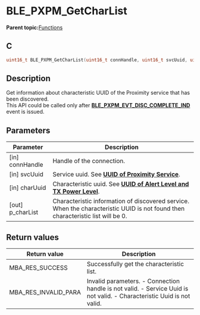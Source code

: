 # BLE\_PXPM\_GetCharList

**Parent topic:**[Functions](GUID-3AAC9FAC-C500-4C78-92C5-AA58FA4A7442.md)

## C

```c
uint16_t BLE_PXPM_GetCharList(uint16_t connHandle, uint16_t svcUuid, uint16_t charUuid, BLE_PXPM_CharList_T *p_charList);
```

## Description

Get information about characteristic UUID of the Proximity service that has been discovered.<br />This API could be called only after **[BLE\_PXPM\_EVT\_DISC\_COMPLETE\_IND](GUID-82542FDE-2CB4-4B73-ADBC-FE76BDD7E6EF.md)** event is issued.

## Parameters

|Parameter|Description|
|---------|-----------|
|\[in\] connHandle|Handle of the connection.|
|\[in\] svcUuid|Service uuid. See **[UUID of Proximity Service](GUID-35D54F07-EE96-4D53-9800-38C659A990A5.md)**.|
|\[in\] charUuid|Characteristic uuid. See **[UUID of Alert Level and TX Power Level](GUID-03956EF6-682E-4FFB-813D-09A166BD12FB.md)**.|
|\[out\] p\_charList|Characteristic information of discovered service. When the characteristic UUID is not found then characteristic list will be 0.|

## Return values

|Return value|Description|
|------------|-----------|
|MBA\_RES\_SUCCESS|Successfully get the characteristic list.|
|MBA\_RES\_INVALID\_PARA|Invalid parameters. - Connection handle is not valid. - Service Uuid is not valid. - Characteristic Uuid is not valid.|

